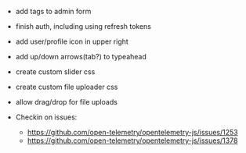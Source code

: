 - add tags to admin form
- finish auth, including using refresh tokens
- add user/profile icon in upper right




- add up/down arrows(tab?) to typeahead
- create custom slider css
- create custom file uploader css
- allow drag/drop for file uploads


- Checkin on issues:
  - https://github.com/open-telemetry/opentelemetry-js/issues/1253
  - https://github.com/open-telemetry/opentelemetry-js/issues/1378
